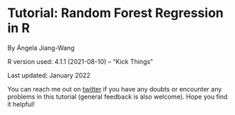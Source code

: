 # Tutorial: Random Forest Regression in R

By Ángela Jiang-Wang

R version used: 4.1.1 (2021-08-10) – “Kick Things”

Last updated: January 2022

You can reach me out on [twitter](https://twitter.com/angyjiwa) if you have any doubts or encounter any problems in this tutorial (general feedback is also welcome). Hope you find it helpful!
